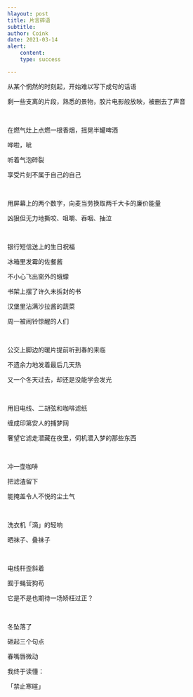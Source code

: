 ```yaml
---
hlayout: post
title: 片言碎语
subtitle: 
author: Coink
date: 2021-03-14
alert: 
    content: 
    type: success

---
```




从某个惘然的时刻起，开始难以写下成句的话语

剩一些支离的片段，熟悉的景物，胶片电影般放映，被删去了声音

<br>

在燃气灶上点燃一根香烟，摇晃半罐啤酒

哗啦，呲

听着气泡碎裂

享受片刻不属于自己的自己

<br>

用屏幕上的两个数字，向麦当劳换取两千大卡的廉价能量

凶狠但无力地撕咬、咀嚼、吞咽、抽泣

<br>

银行短信送上的生日祝福

冰箱里发霉的佐餐酱

不小心飞出窗外的蛾蠓

书架上摆了许久未拆封的书

汉堡里沾满沙拉酱的蔬菜

周一被闹铃惊醒的人们

<br>

公交上脚边的暖片提前听到春的来临

不遗余力地发着最后几天热

又一个冬天过去，却还是没能学会发光

<br>

用旧电线、二胡弦和咖啡滤纸

缠成印第安人的捕梦网

奢望它滤走潜藏在夜里，伺机潜入梦的那些东西

<br>

冲一壶咖啡

把滤渣留下

能掩盖令人不悦的尘土气

<br>

洗衣机「滴」的轻响

晒袜子、叠袜子

<br>

电线杆歪斜着

囿于蝇营狗苟

它是不是也期待一场矫枉过正？

<br>

冬坠落了

砸起三个句点

春嘴唇微动

我终于读懂：

「禁止寒暄」